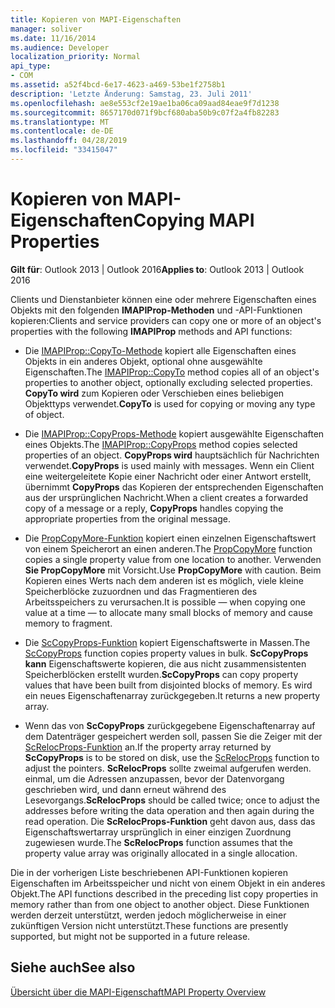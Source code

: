 ```yaml
---
title: Kopieren von MAPI-Eigenschaften
manager: soliver
ms.date: 11/16/2014
ms.audience: Developer
localization_priority: Normal
api_type:
- COM
ms.assetid: a52f4bcd-6e17-4623-a469-53be1f2758b1
description: 'Letzte Änderung: Samstag, 23. Juli 2011'
ms.openlocfilehash: ae8e553cf2e19ae1ba06ca09aad84eae9f7d1238
ms.sourcegitcommit: 8657170d071f9bcf680aba50b9c07f2a4fb82283
ms.translationtype: MT
ms.contentlocale: de-DE
ms.lasthandoff: 04/28/2019
ms.locfileid: "33415047"
---
```

# <a name="copying-mapi-properties"></a><span data-ttu-id="4a385-103">Kopieren von MAPI-Eigenschaften</span><span class="sxs-lookup"><span data-stu-id="4a385-103">Copying MAPI Properties</span></span>

  
  
<span data-ttu-id="4a385-104">**Gilt für**: Outlook 2013 | Outlook 2016</span><span class="sxs-lookup"><span data-stu-id="4a385-104">**Applies to**: Outlook 2013 | Outlook 2016</span></span> 
  
<span data-ttu-id="4a385-105">Clients und Dienstanbieter können eine oder mehrere Eigenschaften eines Objekts mit den folgenden **IMAPIProp-Methoden** und -API-Funktionen kopieren:</span><span class="sxs-lookup"><span data-stu-id="4a385-105">Clients and service providers can copy one or more of an object's properties with the following **IMAPIProp** methods and API functions:</span></span> 
  
- <span data-ttu-id="4a385-106">Die [IMAPIProp::CopyTo-Methode](imapiprop-copyto.md) kopiert alle Eigenschaften eines Objekts in ein anderes Objekt, optional ohne ausgewählte Eigenschaften.</span><span class="sxs-lookup"><span data-stu-id="4a385-106">The [IMAPIProp::CopyTo](imapiprop-copyto.md) method copies all of an object's properties to another object, optionally excluding selected properties.</span></span> <span data-ttu-id="4a385-107">**CopyTo wird** zum Kopieren oder Verschieben eines beliebigen Objekttyps verwendet.</span><span class="sxs-lookup"><span data-stu-id="4a385-107">**CopyTo** is used for copying or moving any type of object.</span></span> 
    
- <span data-ttu-id="4a385-108">Die [IMAPIProp::CopyProps-Methode](imapiprop-copyprops.md) kopiert ausgewählte Eigenschaften eines Objekts.</span><span class="sxs-lookup"><span data-stu-id="4a385-108">The [IMAPIProp::CopyProps](imapiprop-copyprops.md) method copies selected properties of an object.</span></span> <span data-ttu-id="4a385-109">**CopyProps wird** hauptsächlich für Nachrichten verwendet.</span><span class="sxs-lookup"><span data-stu-id="4a385-109">**CopyProps** is used mainly with messages.</span></span> <span data-ttu-id="4a385-110">Wenn ein Client eine weitergeleitete Kopie einer Nachricht oder einer Antwort erstellt, übernimmt **CopyProps** das Kopieren der entsprechenden Eigenschaften aus der ursprünglichen Nachricht.</span><span class="sxs-lookup"><span data-stu-id="4a385-110">When a client creates a forwarded copy of a message or a reply, **CopyProps** handles copying the appropriate properties from the original message.</span></span> 
    
- <span data-ttu-id="4a385-111">Die [PropCopyMore-Funktion](propcopymore.md) kopiert einen einzelnen Eigenschaftswert von einem Speicherort an einen anderen.</span><span class="sxs-lookup"><span data-stu-id="4a385-111">The [PropCopyMore](propcopymore.md) function copies a single property value from one location to another.</span></span> <span data-ttu-id="4a385-112">Verwenden **Sie PropCopyMore** mit Vorsicht.</span><span class="sxs-lookup"><span data-stu-id="4a385-112">Use **PropCopyMore** with caution.</span></span> <span data-ttu-id="4a385-113">Beim Kopieren eines Werts nach dem anderen ist es möglich, viele kleine Speicherblöcke zuzuordnen und das Fragmentieren des Arbeitsspeichers zu verursachen.</span><span class="sxs-lookup"><span data-stu-id="4a385-113">It is possible — when copying one value at a time — to allocate many small blocks of memory and cause memory to fragment.</span></span> 
    
- <span data-ttu-id="4a385-114">Die [ScCopyProps-Funktion](sccopyprops.md) kopiert Eigenschaftswerte in Massen.</span><span class="sxs-lookup"><span data-stu-id="4a385-114">The [ScCopyProps](sccopyprops.md) function copies property values in bulk.</span></span> <span data-ttu-id="4a385-115">**ScCopyProps kann** Eigenschaftswerte kopieren, die aus nicht zusammensistenten Speicherblöcken erstellt wurden.</span><span class="sxs-lookup"><span data-stu-id="4a385-115">**ScCopyProps** can copy property values that have been built from disjointed blocks of memory.</span></span> <span data-ttu-id="4a385-116">Es wird ein neues Eigenschaftenarray zurückgegeben.</span><span class="sxs-lookup"><span data-stu-id="4a385-116">It returns a new property array.</span></span> 
    
- <span data-ttu-id="4a385-117">Wenn das von **ScCopyProps** zurückgegebene Eigenschaftenarray auf dem Datenträger gespeichert werden soll, passen Sie die Zeiger mit der [ScRelocProps-Funktion](screlocprops.md) an.</span><span class="sxs-lookup"><span data-stu-id="4a385-117">If the property array returned by **ScCopyProps** is to be stored on disk, use the [ScRelocProps](screlocprops.md) function to adjust the pointers.</span></span> <span data-ttu-id="4a385-118">**ScRelocProps** sollte zweimal aufgerufen werden. einmal, um die Adressen anzupassen, bevor der Datenvorgang geschrieben wird, und dann erneut während des Lesevorgangs.</span><span class="sxs-lookup"><span data-stu-id="4a385-118">**ScRelocProps** should be called twice; once to adjust the addresses before writing the data operation and then again during the read operation.</span></span> <span data-ttu-id="4a385-119">Die **ScRelocProps-Funktion** geht davon aus, dass das Eigenschaftswertarray ursprünglich in einer einzigen Zuordnung zugewiesen wurde.</span><span class="sxs-lookup"><span data-stu-id="4a385-119">The **ScRelocProps** function assumes that the property value array was originally allocated in a single allocation.</span></span> 
    
<span data-ttu-id="4a385-120">Die in der vorherigen Liste beschriebenen API-Funktionen kopieren Eigenschaften im Arbeitsspeicher und nicht von einem Objekt in ein anderes Objekt.</span><span class="sxs-lookup"><span data-stu-id="4a385-120">The API functions described in the preceding list copy properties in memory rather than from one object to another object.</span></span> <span data-ttu-id="4a385-121">Diese Funktionen werden derzeit unterstützt, werden jedoch möglicherweise in einer zukünftigen Version nicht unterstützt.</span><span class="sxs-lookup"><span data-stu-id="4a385-121">These functions are presently supported, but might not be supported in a future release.</span></span>
  
## <a name="see-also"></a><span data-ttu-id="4a385-122">Siehe auch</span><span class="sxs-lookup"><span data-stu-id="4a385-122">See also</span></span>



[<span data-ttu-id="4a385-123">Übersicht über die MAPI-Eigenschaft</span><span class="sxs-lookup"><span data-stu-id="4a385-123">MAPI Property Overview</span></span>](mapi-property-overview.md)


